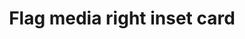 ---
layout: pattern
categories: [patterns, card]
title: Flag media right inset card
type: [detail-page]
permalink: /patterns/card/card-flag-media-right-inset/
description: |
  This "flag" card has the image positioned on the right using the ```usa-card--media-right``` . In this example the image has padding around it. This is achieved by ading the class ```.usa-card__media--inset``` . The example in the html below shows how to apply. To see an example with the image at full height, see the [default flag](/patterns/card/card-flag-default/). _see more details on functionality on the [default card](/patterns/card) page_
overview: This "flag" card has the image positioned on the right and uses the option of having padding around the image.

usa-link: "https://designsystem.digital.gov/components/card/"
specification: 
spec:
cards:
  - title: Card 1
    content: card 1 content
    button: Learn more about card 1
    img: https://designsystem.digital.gov/img/introducing-uswds-2-0/built-to-grow--alt.jpg
    alt: placeholder image
    class: usa-card--media-right
    media-class: usa-card__media--inset
  - title: Card 2
    content: card 2 content
    button: Learn more about card 2
    img: https://designsystem.digital.gov/img/introducing-uswds-2-0/built-to-grow--alt.jpg
    alt: placeholder image
    class: usa-card--media-right
    media-class: usa-card__media--inset
  - title: Card 3
    content: card 3 content
    button: Learn more about card 3
    img: https://designsystem.digital.gov/img/introducing-uswds-2-0/built-to-grow--alt.jpg
    alt: placeholder image
    class: usa-card--media-right
    media-class: usa-card__media--inset
yml: |
  
  cards:
  - title: Card 1
    content: card 1 content
    button: Learn more about card 1
    img: https://designsystem.digital.gov/img/introducing-uswds-2-0/built-to-grow--alt.jpg
    alt: placeholder image
    class: usa-card--media-right
    media-class: usa-card__media--inset

jekyll: |

  "{% include patterns/card/card-flag-media-right-inset.md %}"
### Paths to view design and code... 
## designimg: can be used to show an image of the design until a coded version can be created. The htmlpath & csspath should be located in the pattens folder. Read more about creating coded components in /docs/creating-patterns 
# designimg: 
htmlpath: patterns/card/card-flag-media-right-inset.md
csspath: patterns/card/index.scss
---